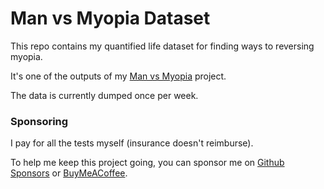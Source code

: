 Man vs Myopia Dataset
=====================
This repo contains my quantified life dataset for finding ways to reversing myopia.

It's one of the outputs of my [Man vs Myopia](https://v0-man-vs-myopia.vercel.app/) project.

The data is currently dumped once per week.

### Sponsoring
I pay for all the tests myself (insurance doesn't reimburse).

To help me keep this project going, you can sponsor me on [Github Sponsors](https://github.com/sponsors/mieubrisse) or [BuyMeACoffee](https://buymeacoffee.com/manvsmyopia).

